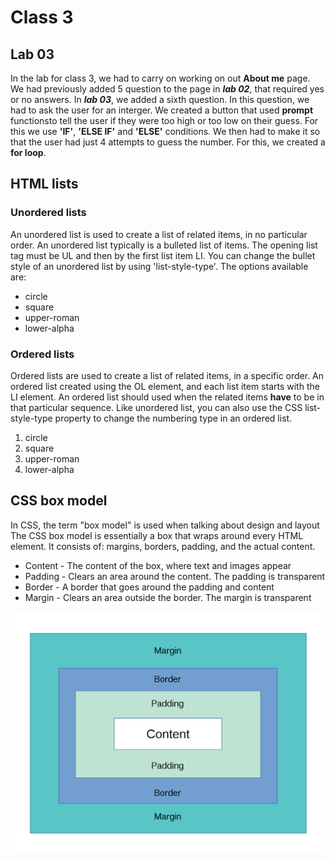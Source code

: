 # Class 3

## Lab 03

In the lab for class 3, we had to carry on working on out **About me** page. 
We had previously added 5 question to the page in ***lab 02***, that required yes or no answers. In ***lab 03***, we added a sixth question.
In this question, we had to ask the user for an interger. We created a button that used **prompt** functionsto tell the user if they were too high or too low on their guess. For this we use **'IF'**, **'ELSE IF'** and **'ELSE'** conditions. 
We then had to make it so that the user had just 4 attempts to guess the number. For this, we created a **for loop**.

## HTML lists

### Unordered lists

An unordered list is used to create a list of related items, in no particular order. 
An unordered list typically is a bulleted list of items.
The opening list tag must be UL and then by the first list item LI.
You can change the bullet style of an unordered list by using 'list-style-type'. The options available are:
  - circle
  - square
  - upper-roman
  - lower-alpha

### Ordered lists

Ordered lists are used to create a list of related items, in a specific order.
An ordered list created using the OL element, and each list item starts with the LI element. 
An ordered list should used when the related items **have** to be in that particular sequence.
Like unordered list, you can also use the CSS list-style-type property to change the numbering type in an ordered list.
  1. circle
  2. square
  3. upper-roman
  4. lower-alpha

## CSS box model

In CSS, the term "box model" is used when talking about design and layout
The CSS box model is essentially a box that wraps around every HTML element. It consists of: margins, borders, padding, and the actual content.
  - Content - The content of the box, where text and images appear
  - Padding - Clears an area around the content. The padding is transparent
  - Border - A border that goes around the padding and content
  - Margin - Clears an area outside the border. The margin is transparent

![box model](boxmodel.png)
